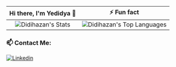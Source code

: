 

Hi there, I'm Yedidya 👋     | ⚡ Fun fact
:-------------------------:|:-------------------------:
![Didihazan's Stats](https://github-readme-stats.vercel.app/api?username=Didihazan&theme=vue-dark&show_icons=true&hide_border=true&count_private=true)|![Didihazan's Top Languages](https://github-readme-stats.vercel.app/api/top-langs/?username=Didihazan&theme=vue-dark&show_icons=true&hide_border=true&layout=compact)
<h3> 📫 Contact Me:</h3>

[![Linkedin](https://img.shields.io/badge/LinkedIn-0077B5?style=for-the-badge&logo=linkedin&logoColor=white)](https://www.linkedin.com/in/yedidya-hazan-176039224/)
